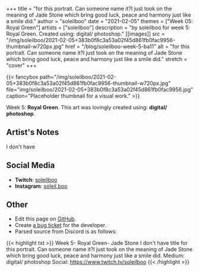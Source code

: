 +++
title =       "for this portrait. Can someone name it?I just took on the meaning of Jade Stone which bring good luck, peace and harmony just like a smile did."
author =      "soleilboo"
date =        "2021-02-05"
themes =      ["Week 05: Royal Green"]
artists =     ["soleilboo"]
description = "by soleilboo for week 5: Royal Green. Created using: digital/ photoshop."
[[images]]
              src = "/img/soleilboo/2021-02-05+383b0f8c3a53a02f45d861fb0fac9956-thumbnail-w720px.jpg"
              href = "/blog/soleilboo-week-5-ba11"
              alt = "for this portrait. Can someone name it?I just took on the meaning of Jade Stone which bring good luck, peace and harmony just like a smile did."
              stretch = "cover"
+++


{{< fancybox path="/img/soleilboo/2021-02-05+383b0f8c3a53a02f45d861fb0fac9956-thumbnail-w720px.jpg" file="img/soleilboo/2021-02-05+383b0f8c3a53a02f45d861fb0fac9956.jpg" caption="Placeholder thumbnail for a visual work." >}}


Week 5: **Royal Green**. This art was lovingly created using: **digital/ photoshop**.

## Artist's Notes

I don't have

## Social Media

- **Twitch**: <a href='https://twitch.tv/soleilboo' target='_blank'>soleilboo</a>
- **Instagram**: <a href='https://instagram.com/soleil.boo' target='_blank'>soleil.boo</a>

## Other

- Edit this page on [GitHub](https://github.com/teaminkling/web-refresh/edit/main/content/blog/soleilboo-week-5-ba11.md).
- Create [a bug ticket](https://github.com/teaminkling/web-refresh/issues/new?assignees=&labels=bug&template=problem-report.md&title=) for the developer.
- Parsed source from Discord is as follows:

{{< highlight txt >}}
Week 5- Royal Green- Jade Stone
I don't have title for this portrait. Can someone name it?I just took on the meaning of Jade Stone which bring good luck, peace and harmony just like a smile did. 
Medium: digital/ photoshop
Social: https://www.twitch.tv/soleilboo
{{< /highlight >}}